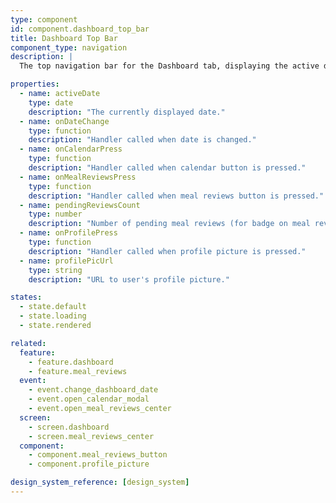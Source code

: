 ```yaml
---
type: component
id: component.dashboard_top_bar
title: Dashboard Top Bar
component_type: navigation
description: |
  The top navigation bar for the Dashboard tab, displaying the active date with arrows to navigate between days, a calendar modal button, and access to the Meal Reviews Center.

properties:
  - name: activeDate
    type: date
    description: "The currently displayed date."
  - name: onDateChange
    type: function
    description: "Handler called when date is changed."
  - name: onCalendarPress
    type: function
    description: "Handler called when calendar button is pressed."
  - name: onMealReviewsPress
    type: function
    description: "Handler called when meal reviews button is pressed."
  - name: pendingReviewsCount
    type: number
    description: "Number of pending meal reviews (for badge on meal reviews button)."
  - name: onProfilePress
    type: function
    description: "Handler called when profile picture is pressed."
  - name: profilePicUrl
    type: string
    description: "URL to user's profile picture."

states:
  - state.default
  - state.loading
  - state.rendered

related:
  feature:
    - feature.dashboard
    - feature.meal_reviews
  event:
    - event.change_dashboard_date
    - event.open_calendar_modal
    - event.open_meal_reviews_center
  screen:
    - screen.dashboard
    - screen.meal_reviews_center
  component:
    - component.meal_reviews_button
    - component.profile_picture

design_system_reference: [design_system]
---
```

